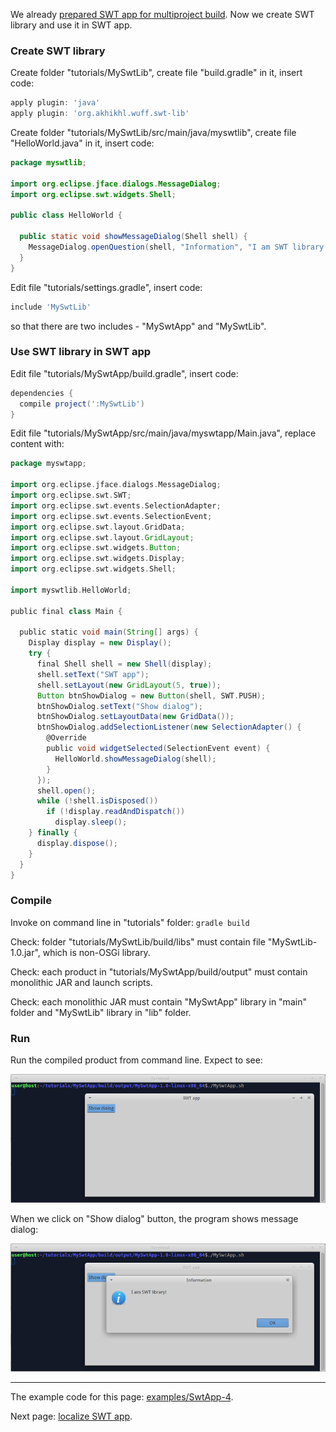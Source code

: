 We already [prepared SWT app for multiproject build](Prepare-SWT-app-for-multiproject-build). Now we create SWT library and use it in SWT app.

### Create SWT library

Create folder "tutorials/MySwtLib", create file "build.gradle" in it, insert code:

```groovy
apply plugin: 'java'
apply plugin: 'org.akhikhl.wuff.swt-lib'
```

Create folder "tutorials/MySwtLib/src/main/java/myswtlib", create file "HelloWorld.java" in it, insert code:

```java
package myswtlib;

import org.eclipse.jface.dialogs.MessageDialog;
import org.eclipse.swt.widgets.Shell;

public class HelloWorld {

  public static void showMessageDialog(Shell shell) {
    MessageDialog.openQuestion(shell, "Information", "I am SWT library!");
  }
}
```

Edit file "tutorials/settings.gradle", insert code:

```groovy
include 'MySwtLib'
```
so that there are two includes - "MySwtApp" and "MySwtLib".

### Use SWT library in SWT app

Edit file "tutorials/MySwtApp/build.gradle", insert code:

```groovy
dependencies {
  compile project(':MySwtLib')
}
```

Edit file "tutorials/MySwtApp/src/main/java/myswtapp/Main.java", replace content with:

```groovy
package myswtapp;

import org.eclipse.jface.dialogs.MessageDialog;
import org.eclipse.swt.SWT;
import org.eclipse.swt.events.SelectionAdapter;
import org.eclipse.swt.events.SelectionEvent;
import org.eclipse.swt.layout.GridData;
import org.eclipse.swt.layout.GridLayout;
import org.eclipse.swt.widgets.Button;
import org.eclipse.swt.widgets.Display;
import org.eclipse.swt.widgets.Shell;

import myswtlib.HelloWorld;

public final class Main {

  public static void main(String[] args) {
    Display display = new Display();
    try {
      final Shell shell = new Shell(display);
      shell.setText("SWT app");
      shell.setLayout(new GridLayout(5, true));
      Button btnShowDialog = new Button(shell, SWT.PUSH);
      btnShowDialog.setText("Show dialog");
      btnShowDialog.setLayoutData(new GridData());
      btnShowDialog.addSelectionListener(new SelectionAdapter() {
        @Override
        public void widgetSelected(SelectionEvent event) {
          HelloWorld.showMessageDialog(shell);
        }
      });
      shell.open();
      while (!shell.isDisposed())
        if (!display.readAndDispatch())
          display.sleep();
    } finally {
      display.dispose();
    }
  }
}
```

### Compile

Invoke on command line in "tutorials" folder: `gradle build`

Check: folder "tutorials/MySwtLib/build/libs" must contain file "MySwtLib-1.0.jar", which is non-OSGi library.

Check: each product in "tutorials/MySwtApp/build/output" must contain monolithic JAR and launch scripts.

Check: each monolithic JAR must contain "MySwtApp" library in "main" folder and "MySwtLib" library in "lib" folder. 

### Run

Run the compiled product from command line. Expect to see:
 
![SwtApp-4-run-1](images/SwtApp-4-run-1.png "SwtApp-4-run-1")

When we click on "Show dialog" button, the program shows message dialog:

![SwtApp-4-run-2](images/SwtApp-4-run-2.png "SwtApp-4-run-2")

---

The example code for this page: [examples/SwtApp-4](../tree/master/examples/SwtApp-4).

Next page: [localize SWT app](Localize-SWT-app).
